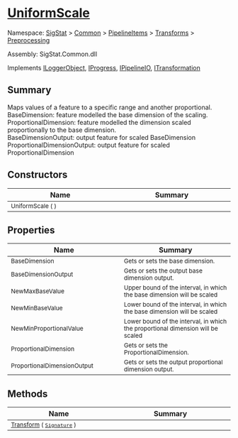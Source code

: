 # [UniformScale](./UniformScale.md)

Namespace: [SigStat]() > [Common](./../../../README.md) > [PipelineItems]() > [Transforms]() > [Preprocessing](./README.md)

Assembly: SigStat.Common.dll

Implements [ILoggerObject](./../../../ILoggerObject.md), [IProgress](./../../../Helpers/IProgress.md), [IPipelineIO](./../../../Pipeline/IPipelineIO.md), [ITransformation](./../../../ITransformation.md)

## Summary
Maps values of a feature to a specific range and another proportional.  <br>BaseDimension: feature modelled the base dimension of the scaling. <br>ProportionalDimension: feature modelled the dimension scaled proportionally to the base dimension. <br>BaseDimensionOutput: output feature for scaled BaseDimension<br>ProportionalDimensionOutput: output feature for scaled ProportionalDimension

## Constructors

| Name<div><a href="#"><img width=400></a></div> | Summary<div><a href="#"><img width=475></a></div> | 
| --- | --- | 
| <sub>UniformScale (  )</sub>| <sub></sub>| 


## Properties

| Name<div><a href="#"><img width=400></a></div> | Summary<div><a href="#"><img width=475></a></div> | 
| --- | --- | 
| <sub>BaseDimension</sub>| <sub>Gets or sets the base dimension.</sub>| 
| <sub>BaseDimensionOutput</sub>| <sub>Gets or sets the output base dimension output.</sub>| 
| <sub>NewMaxBaseValue</sub>| <sub>Upper bound of the interval, in which the base dimension will be scaled</sub>| 
| <sub>NewMinBaseValue</sub>| <sub>Lower bound of the interval, in which the base dimension will be scaled</sub>| 
| <sub>NewMinProportionalValue</sub>| <sub>Lower bound of the interval, in which the proportional dimension will be scaled</sub>| 
| <sub>ProportionalDimension</sub>| <sub>Gets or sets the ProportionalDimension.</sub>| 
| <sub>ProportionalDimensionOutput</sub>| <sub>Gets or sets the output proportional dimension output.</sub>| 


## Methods

| Name<div><a href="#"><img width=400></a></div> | Summary<div><a href="#"><img width=475></a></div> | 
| --- | --- | 
| <sub>[Transform](./Methods/UniformScale-100663886.md) ( [`Signature`](./../../../Signature.md) )</sub>| <sub></sub>| 


